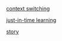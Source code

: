 [context switching](bdeba9ab_contextswitching.md)

[just-in-time learning](a1638acb_JIT_learning.md)

[story](30cc55ee_story.md)